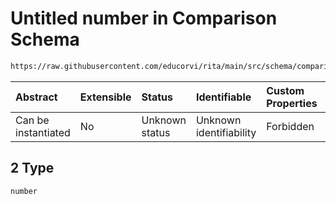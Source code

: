# Untitled number in Comparison Schema

```txt
https://raw.githubusercontent.com/educorvi/rita/main/src/schema/comparison.json#/properties/arguments/items/oneOf/2
```

| Abstract            | Extensible | Status         | Identifiable            | Custom Properties | Additional Properties | Access Restrictions | Defined In                                                                   |
| :------------------ | :--------- | :------------- | :---------------------- | :---------------- | :-------------------- | :------------------ | :--------------------------------------------------------------------------- |
| Can be instantiated | No         | Unknown status | Unknown identifiability | Forbidden         | Allowed               | none                | [comparison.json\*](../../src/schema/comparison.json 'open original schema') |

## 2 Type

`number`
